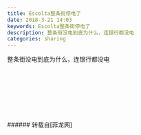 ```yaml
---
title: Escolta整条街停电了
date: 2018-3-21 14:03
keywords: Escolta整条街停电了
description: 整条街没电到底为什么，连银行都没电
categories: sharing
---
```

<td class="t_f" id="postmessage_1200736">

整条街没电到底为什么，连银行都没电<br/>
<img alt="" border="0" class="zoom" data-cf-modified-bb5b6f9bffb978506047d97a-="" file="http://www.flw.ph/data/appbyme/upload/image/201803/21/HeG9WzWUq6yW.jpg" id="aimg_C8BO8" lazyloadthumb="1" onclick="" onmouseover="" src="http://www.flw.ph/data/appbyme/upload/image/201803/21/HeG9WzWUq6yW.jpg"/><br/>
<br/>
<img alt="" border="0" class="zoom" data-cf-modified-bb5b6f9bffb978506047d97a-="" file="http://www.flw.ph/data/appbyme/upload/image/201803/21/rPPUHMsAvphq.jpg" id="aimg_lzrsh" lazyloadthumb="1" onclick="" onmouseover="" src="http://www.flw.ph/data/appbyme/upload/image/201803/21/rPPUHMsAvphq.jpg"/><br/>
<br/>
<img alt="" border="0" class="zoom" data-cf-modified-bb5b6f9bffb978506047d97a-="" file="http://www.flw.ph/data/appbyme/upload/image/201803/21/xKxbZYnecIGD.jpg" id="aimg_D4v3v" lazyloadthumb="1" onclick="" onmouseover="" src="http://www.flw.ph/data/appbyme/upload/image/201803/21/xKxbZYnecIGD.jpg"/><br/>
<br/>
<img alt="" border="0" class="zoom" data-cf-modified-bb5b6f9bffb978506047d97a-="" file="http://www.flw.ph/data/appbyme/upload/image/201803/21/6hDPnNyp971g.jpg" id="aimg_J4PyW" lazyloadthumb="1" onclick="" onmouseover="" src="http://www.flw.ph/data/appbyme/upload/image/201803/21/6hDPnNyp971g.jpg"/><br/>
<br/>
<img alt="" border="0" class="zoom" data-cf-modified-bb5b6f9bffb978506047d97a-="" file="http://www.flw.ph/data/appbyme/upload/image/201803/21/6AgzBYIZlrAB.jpg" id="aimg_TUTB3" lazyloadthumb="1" onclick="" onmouseover="" src="http://www.flw.ph/data/appbyme/upload/image/201803/21/6AgzBYIZlrAB.jpg"/><br/>
<br/>
<img alt="" border="0" class="zoom" data-cf-modified-bb5b6f9bffb978506047d97a-="" file="http://www.flw.ph/data/appbyme/upload/image/201803/21/H4380dsa05vN.jpg" id="aimg_Si16H" lazyloadthumb="1" onclick="" onmouseover="" src="http://www.flw.ph/data/appbyme/upload/image/201803/21/H4380dsa05vN.jpg"/><br/>
<br/>
<img alt="" border="0" class="zoom" data-cf-modified-bb5b6f9bffb978506047d97a-="" file="http://www.flw.ph/data/appbyme/upload/image/201803/21/v7M2SqysXWaM.jpg" id="aimg_E2ZOo" lazyloadthumb="1" onclick="" onmouseover="" src="http://www.flw.ph/data/appbyme/upload/image/201803/21/v7M2SqysXWaM.jpg"/><br/>
<br/>
</td>
###### 转载自[菲龙网]
